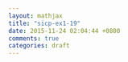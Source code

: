 ```yaml
---
layout: mathjax
title: "sicp-ex1-19"
date: 2015-11-24 02:04:44 +0800
comments: true
categories: draft
---
```

